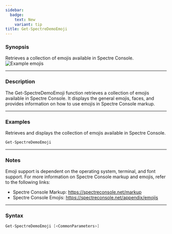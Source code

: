 ```yaml
---
sidebar:
  badge:
    text: New
    variant: tip
title: Get-SpectreDemoEmoji
---
```








### Synopsis
Retrieves a collection of emojis available in Spectre Console.
![Example emojis](/emoji.png)



---


### Description

The Get-SpectreDemoEmoji function retrieves a collection of emojis available in Spectre Console. It displays the general emojis, faces, and provides information on how to use emojis in Spectre Console markup.



---


### Examples
Retrieves and displays the collection of emojis available in Spectre Console.

```powershell
Get-SpectreDemoEmoji
```


---


### Notes
Emoji support is dependent on the operating system, terminal, and font support. For more information on Spectre Console markup and emojis, refer to the following links:
- Spectre Console Markup: https://spectreconsole.net/markup
- Spectre Console Emojis: https://spectreconsole.net/appendix/emojis



---


### Syntax
```powershell
Get-SpectreDemoEmoji [<CommonParameters>]
```
